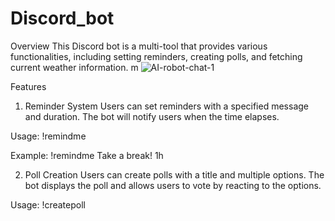 # Discord_bot
Overview
This Discord bot is a multi-tool that provides various functionalities, including setting reminders, creating polls, and fetching current weather information.
m
![AI-robot-chat-1](https://github.com/Sulafit/Discord_bot/assets/95477101/c9e9ae08-c7ad-4527-852b-12ab104eeecf)

Features
1. Reminder System
Users can set reminders with a specified message and duration. The bot will notify users when the time elapses.

Usage: !remindme <message> <duration>

Example: !remindme Take a break! 1h

2. Poll Creation
Users can create polls with a title and multiple options. The bot displays the poll and allows users to vote by reacting to the options.

Usage: !createpoll <title> <option1> <option2> ...

Example: !createpoll Favorite Color red blue green

3. Weather Information
Users can fetch the current weather information for a specified location. The bot retrieves the temperature and description of the weather.

Usage: !currentweather <location>

Example: !currentweather London

Installation
Clone this repository to your local machine.

Install dependencies:

arduino
Copy code
go get github.com/bwmarrin/discordgo
Obtain a Discord bot token and replace "YOUR_DISCORD_BOT_TOKEN_HERE" in the code with your token.

Optionally, obtain an OpenWeatherMap API key for fetching weather information and replace "YOUR_OPENWEATHERMAP_API_KEY_HERE" in the code with your API key.

Build and run the bot:

bash
Copy code
go build
./multi_tool_bot
Invite the bot to your Discord server using the OAuth2 URL generated by Discord.

Usage
Invite the bot to your Discord server.

Use the provided commands in any text channel where the bot is present.

Follow the command syntax and examples provided in the Features section.

Contributions
Contributions are welcome! Feel free to open issues or pull requests to suggest improvements or report bugs.

